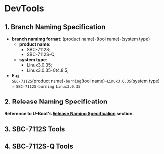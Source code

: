 # DevTools

## 1. Branch Namimg Specification

* **branch namimg format**: (product name)-(tool name)-(system type)
  * **product name**:
    * SBC-7112S;
    * SBC-7112S-Q;
  * **system type**:
    * Linux3.0.35;
    * Linux3.0.35-Qt4.8.5;
* **E.g**  
`SBC-7112S`(product name)`-burning`(tool name)`-Linux3.0.35`(system type) = `SBC-7112S-burning-Linux3.0.35`

## 2. Release Naming Specification

**Reference to U-Boot's [Release Naming Specification](https://github.com/AplexOS/U-Boot#2-release-naming-specification) section.**

## 3. SBC-7112S Tools

## 4. SBC-7112S-Q Tools

